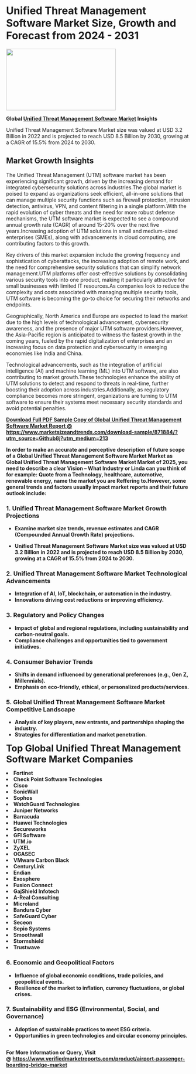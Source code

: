 <H1>Unified Threat Management Software Market Size, Growth and Forecast from 2024 - 2031</H1><img class="aligncenter size-medium wp-image-584254" src="https://thirdeyenews.in/wp-content/uploads/2024/09/Global-Market-Research-300x168.jpeg" alt="" width="300" height="168" /><p><strong>Global&nbsp;<a href="https://www.marketsizeandtrends.com/download-sample/871884/?utm_source=Github8j?utm_medium=213">Unified Threat Management Software Market</a> Insights</strong></p><p>Unified Threat Management Software Market size was valued at USD 3.2 Billion in 2022 and is projected to reach USD 8.5 Billion by 2030, growing at a CAGR of 15.5% from 2024 to 2030.</p><p><h2>Market Growth Insights</h2> <p>The Unified Threat Management (UTM) software market has been experiencing significant growth, driven by the increasing demand for integrated cybersecurity solutions across industries.The global market is poised to expand as organizations seek efficient, all-in-one solutions that can manage multiple security functions such as firewall protection, intrusion detection, antivirus, VPN, and content filtering in a single platform.With the rapid evolution of cyber threats and the need for more robust defense mechanisms, the UTM software market is expected to see a compound annual growth rate (CAGR) of around 15-20% over the next five years.Increasing adoption of UTM solutions in small and medium-sized enterprises (SMEs), along with advancements in cloud computing, are contributing factors to this growth.</p> <p><strong><a href="#"></a></strong></p> <p>Key drivers of this market expansion include the growing frequency and sophistication of cyberattacks, the increasing adoption of remote work, and the need for comprehensive security solutions that can simplify network management.UTM platforms offer cost-effective solutions by consolidating various security tools into one product, making it particularly attractive for small businesses with limited IT resources.As companies look to reduce the complexity and costs associated with managing multiple security tools, UTM software is becoming the go-to choice for securing their networks and endpoints.</p> <p>Geographically, North America and Europe are expected to lead the market due to the high levels of technological advancement, cybersecurity awareness, and the presence of major UTM software providers.However, the Asia-Pacific region is anticipated to witness the fastest growth in the coming years, fueled by the rapid digitalization of enterprises and an increasing focus on data protection and cybersecurity in emerging economies like India and China.</p> <p>Technological advancements, such as the integration of artificial intelligence (AI) and machine learning (ML) into UTM software, are also contributing to market growth.These technologies enhance the ability of UTM solutions to detect and respond to threats in real-time, further boosting their adoption across industries.Additionally, as regulatory compliance becomes more stringent, organizations are turning to UTM software to ensure their systems meet necessary security standards and avoid potential penalties.</p> <p><strong><a href="#"></p><p><span class=""><strong>Download Full PDF Sample Copy of Global Unified Threat Management Software Market Report</strong> @ <a href="https://www.marketsizeandtrends.com/download-sample/871884/?utm_source=Github8j?utm_medium=213" target="_blank">https://www.marketsizeandtrends.com/download-sample/871884/?utm_source=Github8j?utm_medium=213</a></span></p><p>In order to make an accurate and perceptive description of future scope of a Global&nbsp;Unified Threat Management Software Market Market as Global&nbsp;Unified Threat Management Software Market Market of 2025, you need to describe a clear Vision &ndash; What Industry or Linda can you think of for example: Quote from a Technology, healthcare, automotive, renewable energy, name the market you are Reffering to.However, some general trends and factors usually impact market reports and their future outlook include:</p><h3>1.&nbsp;<strong>Unified Threat Management Software Market Growth Projections</strong></h3><ul><li>Examine market size trends, revenue estimates and CAGR (Compounded Annual Growth Rate) projections.</li><li><p>Unified Threat Management Software Market size was valued at USD 3.2 Billion in 2022 and is projected to reach USD 8.5 Billion by 2030, growing at a CAGR of 15.5% from 2024 to 2030.</p></li></ul><h3>2.&nbsp;<strong>Unified Threat Management Software Market Technological Advancements</strong></h3><ul><li>Integration of AI, IoT, blockchain, or automation in the industry.</li><li>Innovations driving cost reductions or improving efficiency.</li></ul><h3>3.&nbsp;<strong>Regulatory and Policy Changes</strong></h3><ul><li>Impact of global and regional regulations, including sustainability and carbon-neutral goals.</li><li>Compliance challenges and opportunities tied to government initiatives.</li></ul><h3>4.&nbsp;<strong>Consumer Behavior Trends</strong></h3><ul><li>Shifts in demand influenced by generational preferences (e.g., Gen Z, Millennials).</li><li>Emphasis on eco-friendly, ethical, or personalized products/services.</li></ul><h3>5.&nbsp;<strong>Global Unified Threat Management Software Market Competitive Landscape</strong></h3><ul><li>Analysis of key players, new entrants, and partnerships shaping the industry.</li><li>Strategies for differentiation and market penetration.</li></ul><p data-pm-slice="1 1 []"><span style="color: inherit; font-family: inherit; font-size: 25px;">Top Global Unified Threat Management Software Market Companies</span></p><div class="" data-test-id=""><p><li>Fortinet</li><li> Check Point Software Technologies</li><li> Cisco</li><li> SonicWall</li><li> Sophos</li><li> WatchGuard Technologies</li><li> Juniper Networks</li><li> Barracuda</li><li> Huawei Technologies</li><li> Secureworks</li><li> GFI Software</li><li> UTM.io</li><li> ZyXEL</li><li> OGASEC</li><li> VMware Carbon Black</li><li> CenturyLink</li><li> Endian</li><li> Exosphere</li><li> Fusion Connect</li><li> GajShield Infotech</li><li> A-Real Consulting</li><li> Microland</li><li> Bandura Cyber</li><li> SafeGuard Cyber</li><li> Seceon</li><li> Sepio Systems</li><li> Smoothwall</li><li> Stormshield</li><li> Trustwave</li></p></div><h3>6.&nbsp;<strong>Economic and Geopolitical Factors</strong></h3><ul><li>Influence of global economic conditions, trade policies, and geopolitical events.</li><li>Resilience of the market to inflation, currency fluctuations, or global crises.</li></ul><h3>7.&nbsp;<strong>Sustainability and ESG (Environmental, Social, and Governance)</strong></h3><ul><li>Adoption of sustainable practices to meet ESG criteria.</li><li>Opportunities in green technologies and circular economy principles.</li></ul><h2><strong style="font-size: 14px;">For More Information or Query, Visit @&nbsp;</strong><a style="background-color: #ffffff; font-size: 14px;" href="https://www.marketsizeandtrends.com/report/unified-threat-management-software-market/" target="_blank">https://www.verifiedmarketreports.com/product/airport-passenger-boarding-bridge-market</a></h2>